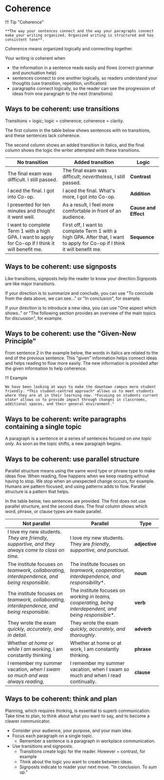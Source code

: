 # Coherence

!!! Tip "Coherence"

    **The way your sentences connect and the way your paragraphs connect make your writing organized. Organized writing is structured and has consistent tone**.

Coherence means organized logically and connecting together.

Your writing is coherent when

- the information in a sentence reads easily and flows (correct grammar and punctuation help)
- sentences connect to one another logically, so readers understand your thoughts (use transition, repetition, unification)
- paragraphs connect logically, so the reader can see the progression of ideas from one paragraph to the next (transitions)

## Ways to be coherent: use transitions

Transitions = logic; logic = coherence; coherence = clarity.

The first column in the table below shows sentences with no transitions, and these sentences lack coherence.

The second column shows an added transition in italics, and the final column shows the logic the writer attempted with these transitions.

| No transition  | Added transition | Logic |
| ------------- | ------------- | -------- |
| The final exam was difficult. I still passed. | The final exam was difficult; *nevertheless*, I still passed.  | **Contrast** |
| I aced the final. I got into Co-op. | I aced the final. What's more, I got into Co-op.  | **Addition** |
| I presented for ten minutes and thought it went well. | As a result, I feel more comfortable in front of an audience.  | **Cause and Effect** |
| I want to complete Term 1 with a high GPA. I want to apply for Co-op if I think it will benefit me. | First off, I want to complete Term 1 with a high GPA. After that, I want to apply for Co-op if I think it will benefit me.  | **Sequence** |

## Ways to be coherent: use signposts

Like transitions, signposts help the reader to know your direction.Signposts are like major transitions.

If your direction is to summarize and conclude, you can use "To conclude from the data above, we can see..." or "In conclusion", for example. 

If your direction is to introduce a new idea, you can use "One aspect which shows.." or "The following section provides an overview of the main topics for discussion", for example.

## Ways to be coherent: use the "Given-New Principle"

From sentence 2 in the example below, the words in italics are related to the end of the previous sentence. This "given" information helps connect ideas and helps reading to flow more easily. The new information is provided after the given information to help coherence.

!!! Example
    
    We have been looking at ways to make the downtown campus more student friendly. *This student-centred approach* allows us to meet students where they are at in their learning now. *Focusing on students current state* allows us to provide impact through changes in classrooms, additional spaces, and their general environment."

## Ways to be coherent: write paragraphs containing a single topic

A paragraph is a sentence or a series of sentences focused on *one topic only*. As soon as the topic shifts, a new paragraph begins.

## Ways to be coherent: use parallel structure

Parallel structure means using the same word type or phrase type to make ideas flow. When reading, flow happens when we keep reading without having to stop. We stop when an unexpected change occurs, for example. Humans are pattern focused, and using patterns adds to flow. Parallel structure is a pattern that helps.

In the table below, two sentences are provided. The first does not use parallel structure, and the second does. The final column shows which word, phrase, or clause types are made parallel. 

| Not parallel  | Parallel | Type |
| ------------- | ------------- | -------- |
| I love my new students. *They are friendly, supportive, and they always come to class on time*. | I love my new students. They are *friendly, supportive, and punctual*.  | **adjective** |
|The institute focuses on *teamwork, collaborating, interdependence, and being responsible*. | The institute focuses on *teamwork, cooperation, interdependence, and responsibility**.  | **noun** |
|The institute focuses on *teamwork, collaborating, interdependence, and being responsible*. | The institute focuses on *working in teams, cooperating, being interdependent, and being responsible**.  | **verb** |
|They wrote the exam *quickly, accurately, and in detail*. | They wrote the exam *quickly, accurately, and thoroughly*.  | **adverb** |
|Whether *at home or while I am working*, I am constantly thinking |Whether at home or at work, I am constantly thinking.| **phrase**|
|I remember my summer vacation, *when I swam so much and was always reading,* |I remember my summer vacation, when I swam so much and when I read continually.| **clause**|

## Ways to be coherent: think and plan

Planning, which requires thinking, is essential to superb communication. Take time to plan, to think about what you want to say, and to become a clearer communicator.

- Consider your audience, your purpose, and your main idea.
- Focus each paragraph on a single topic.
    - Remember a sentence is a paragraph in workplace communication.
- Use transitions and signposts.
    - Transitions create logic for the reader. However = contrast, for example
    - Think about the logic you want to create between ideas.
    - Signposts indicate to reader your next move. "In conclusion. To sum up."